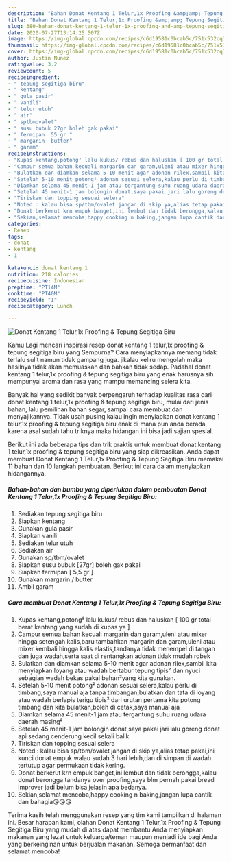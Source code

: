 ```yaml
---
description: "Bahan Donat Kentang 1 Telur,1x Proofing &amp;amp; Tepung Segitiga Biru | Resep Membuat Donat Kentang 1 Telur,1x Proofing &amp;amp; Tepung Segitiga Biru Yang Enak dan Simpel"
title: "Bahan Donat Kentang 1 Telur,1x Proofing &amp;amp; Tepung Segitiga Biru | Resep Membuat Donat Kentang 1 Telur,1x Proofing &amp;amp; Tepung Segitiga Biru Yang Enak dan Simpel"
slug: 380-bahan-donat-kentang-1-telur-1x-proofing-and-amp-tepung-segitiga-biru-resep-membuat-donat-kentang-1-telur-1x-proofing-and-amp-tepung-segitiga-biru-yang-enak-dan-simpel
date: 2020-07-27T13:14:25.507Z
image: https://img-global.cpcdn.com/recipes/c6d19581c0bcab5c/751x532cq70/donat-kentang-1-telur1x-proofing-tepung-segitiga-biru-foto-resep-utama.jpg
thumbnail: https://img-global.cpcdn.com/recipes/c6d19581c0bcab5c/751x532cq70/donat-kentang-1-telur1x-proofing-tepung-segitiga-biru-foto-resep-utama.jpg
cover: https://img-global.cpcdn.com/recipes/c6d19581c0bcab5c/751x532cq70/donat-kentang-1-telur1x-proofing-tepung-segitiga-biru-foto-resep-utama.jpg
author: Justin Nunez
ratingvalue: 3.2
reviewcount: 5
recipeingredient:
- " tepung segitiga biru"
- " kentang"
- " gula pasir"
- " vanili"
- " telur utuh"
- " air"
- " sptbmovalet"
- " susu bubuk 27gr boleh gak pakai"
- " fermipan  55 gr "
- " margarin  butter"
- " garam"
recipeinstructions:
- "Kupas kentang,potong² lalu kukus/ rebus dan haluskan [ 100 gr total berat kentang yang sudah di kupas ya ]"
- "Campur semua bahan kecuali margarin dan garam,uleni atau mixer hingga setengah kalis,baru tambahkan margarin dan garam,uleni atau mixer kembali hingga kalis elastis,tandanya tidak menempel di tangan dan juga wadah,serta saat di rentangkan adonan tidak mudah robek"
- "Bulatkan dan diamkan selama 5-10 menit agar adonan rilex,sambil kita menyiapkan loyang atau wadah bertabur tepung tipis² dan nyuci sebagian wadah bekas pakai bahan²yang kita gunakan."
- "Setelah 5-10 menit potong² adonan sesuai selera,kalau perlu di timbang,saya manual aja tanpa timbangan,bulatkan dan tata di loyang atau wadah berlapis terigu tipis² dari urutan pertama kita potong timbang dan kita bulatkan,boleh di cetak,saya manual aja"
- "Diamkan selama 45 menit-1 jam atau tergantung suhu ruang udara daerah masing²"
- "Setelah 45 menit-1 jam bolongin donat,saya pakai jari lalu goreng donat api sedang cenderung kecil sekali balik"
- "Tiriskan dan topping sesuai selera"
- "Noted : kalau bisa sp/tbm/ovalet jangan di skip ya,alias tetap pakai,ini kunci donat empuk walau sudah 3 hari lebih,dan di simpan di wadah tertutup agar permukaan tidak kering."
- "Donat berkerut krn empuk banget,ini lembut dan tidak berongga,kalau donat berongga tandanya over proofing,saya blm pernah pakai bread improver jadi belum bisa jelasin apa bedanya."
- "Sekian,selamat mencoba,happy cooking n baking,jangan lupa cantik dan bahagia😘😘😘"
categories:
- Resep
tags:
- donat
- kentang
- 1

katakunci: donat kentang 1 
nutrition: 218 calories
recipecuisine: Indonesian
preptime: "PT14M"
cooktime: "PT40M"
recipeyield: "1"
recipecategory: Lunch

---
```



![Donat Kentang 1 Telur,1x Proofing &amp; Tepung Segitiga Biru](https://img-global.cpcdn.com/recipes/c6d19581c0bcab5c/751x532cq70/donat-kentang-1-telur1x-proofing-tepung-segitiga-biru-foto-resep-utama.jpg)

Kamu Lagi mencari inspirasi resep donat kentang 1 telur,1x proofing &amp; tepung segitiga biru yang Sempurna? Cara menyiapkannya memang tidak terlalu sulit namun tidak gampang juga. jikalau keliru mengolah maka hasilnya tidak akan memuaskan dan bahkan tidak sedap. Padahal donat kentang 1 telur,1x proofing &amp; tepung segitiga biru yang enak harusnya sih mempunyai aroma dan rasa yang mampu memancing selera kita.

Banyak hal yang sedikit banyak berpengaruh terhadap kualitas rasa dari donat kentang 1 telur,1x proofing &amp; tepung segitiga biru, mulai dari jenis bahan, lalu pemilihan bahan segar, sampai cara membuat dan menyajikannya. Tidak usah pusing kalau ingin menyiapkan donat kentang 1 telur,1x proofing &amp; tepung segitiga biru enak di mana pun anda berada, karena asal sudah tahu triknya maka hidangan ini bisa jadi sajian spesial.




Berikut ini ada beberapa tips dan trik praktis untuk membuat donat kentang 1 telur,1x proofing &amp; tepung segitiga biru yang siap dikreasikan. Anda dapat membuat Donat Kentang 1 Telur,1x Proofing &amp; Tepung Segitiga Biru memakai 11 bahan dan 10 langkah pembuatan. Berikut ini cara dalam menyiapkan hidangannya.

<!--inarticleads1-->

##### Bahan-bahan dan bumbu yang diperlukan dalam pembuatan Donat Kentang 1 Telur,1x Proofing &amp; Tepung Segitiga Biru:

1. Sediakan  tepung segitiga biru
1. Siapkan  kentang
1. Gunakan  gula pasir
1. Siapkan  vanili
1. Sediakan  telur utuh
1. Sediakan  air
1. Gunakan  sp/tbm/ovalet
1. Siapkan  susu bubuk [27gr] boleh gak pakai
1. Siapkan  fermipan [ 5,5 gr ]
1. Gunakan  margarin / butter
1. Ambil  garam




<!--inarticleads2-->

##### Cara membuat Donat Kentang 1 Telur,1x Proofing &amp; Tepung Segitiga Biru:

1. Kupas kentang,potong² lalu kukus/ rebus dan haluskan [ 100 gr total berat kentang yang sudah di kupas ya ]
1. Campur semua bahan kecuali margarin dan garam,uleni atau mixer hingga setengah kalis,baru tambahkan margarin dan garam,uleni atau mixer kembali hingga kalis elastis,tandanya tidak menempel di tangan dan juga wadah,serta saat di rentangkan adonan tidak mudah robek
1. Bulatkan dan diamkan selama 5-10 menit agar adonan rilex,sambil kita menyiapkan loyang atau wadah bertabur tepung tipis² dan nyuci sebagian wadah bekas pakai bahan²yang kita gunakan.
1. Setelah 5-10 menit potong² adonan sesuai selera,kalau perlu di timbang,saya manual aja tanpa timbangan,bulatkan dan tata di loyang atau wadah berlapis terigu tipis² dari urutan pertama kita potong timbang dan kita bulatkan,boleh di cetak,saya manual aja
1. Diamkan selama 45 menit-1 jam atau tergantung suhu ruang udara daerah masing²
1. Setelah 45 menit-1 jam bolongin donat,saya pakai jari lalu goreng donat api sedang cenderung kecil sekali balik
1. Tiriskan dan topping sesuai selera
1. Noted : kalau bisa sp/tbm/ovalet jangan di skip ya,alias tetap pakai,ini kunci donat empuk walau sudah 3 hari lebih,dan di simpan di wadah tertutup agar permukaan tidak kering.
1. Donat berkerut krn empuk banget,ini lembut dan tidak berongga,kalau donat berongga tandanya over proofing,saya blm pernah pakai bread improver jadi belum bisa jelasin apa bedanya.
1. Sekian,selamat mencoba,happy cooking n baking,jangan lupa cantik dan bahagia😘😘😘




Terima kasih telah menggunakan resep yang tim kami tampilkan di halaman ini. Besar harapan kami, olahan Donat Kentang 1 Telur,1x Proofing &amp; Tepung Segitiga Biru yang mudah di atas dapat membantu Anda menyiapkan makanan yang lezat untuk keluarga/teman maupun menjadi ide bagi Anda yang berkeinginan untuk berjualan makanan. Semoga bermanfaat dan selamat mencoba!

